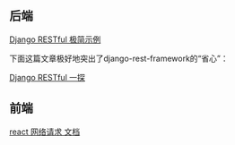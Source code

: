 

## 后端

[Django RESTful 极简示例](https://www.django-rest-framework.org/#example)

下面这篇文章极好地突出了django-rest-framework的“省心”：

[Django RESTful 一探](https://zhuanlan.zhihu.com/p/643397754)

## 前端

[react 网络请求 文档](https://reactnative.cn/docs/network)


